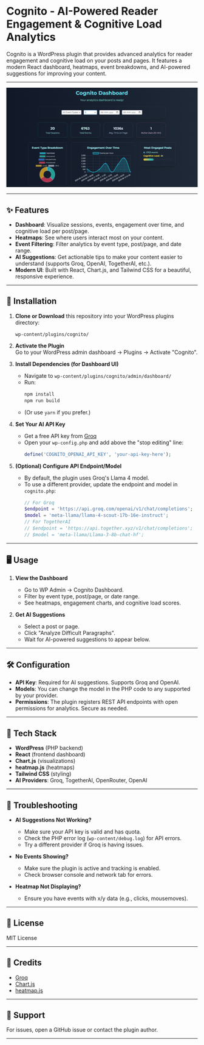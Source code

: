 # Cognito - AI-Powered Reader Engagement & Cognitive Load Analytics

Cognito is a WordPress plugin that provides advanced analytics for reader engagement and cognitive load on your posts and pages. It features a modern React dashboard, heatmaps, event breakdowns, and AI-powered suggestions for improving your content.

---

![Cognito Dashboard Screenshot](./screenshot.png)

---

## ✨ Features

- **Dashboard**: Visualize sessions, events, engagement over time, and cognitive load per post/page.
- **Heatmaps**: See where users interact most on your content.
- **Event Filtering**: Filter analytics by event type, post/page, and date range.
- **AI Suggestions**: Get actionable tips to make your content easier to understand (supports Groq, OpenAI, TogetherAI, etc.).
- **Modern UI**: Built with React, Chart.js, and Tailwind CSS for a beautiful, responsive experience.

---

## 🚀 Installation

1. **Clone or Download** this repository into your WordPress plugins directory:
   ```
   wp-content/plugins/cognito/
   ```

2. **Activate the Plugin**  
   Go to your WordPress admin dashboard → Plugins → Activate "Cognito".

3. **Install Dependencies (for Dashboard UI)**
   - Navigate to `wp-content/plugins/cognito/admin/dashboard/`
   - Run:
     ```bash
     npm install
     npm run build
     ```
   - (Or use `yarn` if you prefer.)

4. **Set Your AI API Key**
   - Get a free API key from [Groq](https://console.groq.com/keys)
   - Open your `wp-config.php` and add above the "stop editing" line:
     ```php
     define('COGNITO_OPENAI_API_KEY', 'your-api-key-here');
     ```

5. **(Optional) Configure API Endpoint/Model**
   - By default, the plugin uses Groq's Llama 4 model.
   - To use a different provider, update the endpoint and model in `cognito.php`:
     ```php
     // For Groq
     $endpoint = 'https://api.groq.com/openai/v1/chat/completions';
     $model = 'meta-llama/llama-4-scout-17b-16e-instruct';
     // For TogetherAI
     // $endpoint = 'https://api.together.xyz/v1/chat/completions';
     // $model = 'meta-llama/Llama-3-8b-chat-hf';
     ```

---

## 🖥️ Usage

1. **View the Dashboard**
   - Go to WP Admin → Cognito Dashboard.
   - Filter by event type, post/page, or date range.
   - See heatmaps, engagement charts, and cognitive load scores.

2. **Get AI Suggestions**
   - Select a post or page.
   - Click "Analyze Difficult Paragraphs".
   - Wait for AI-powered suggestions to appear below.

---

## 🛠️ Configuration

- **API Key**: Required for AI suggestions. Supports Groq and OpenAI.
- **Models**: You can change the model in the PHP code to any supported by your provider.
- **Permissions**: The plugin registers REST API endpoints with open permissions for analytics. Secure as needed.

---

## 🧩 Tech Stack

- **WordPress** (PHP backend)
- **React** (frontend dashboard)
- **Chart.js** (visualizations)
- **heatmap.js** (heatmaps)
- **Tailwind CSS** (styling)
- **AI Providers**: Groq, TogetherAI, OpenRouter, OpenAI

---

## 📝 Troubleshooting

- **AI Suggestions Not Working?**
  - Make sure your API key is valid and has quota.
  - Check the PHP error log (`wp-content/debug.log`) for API errors.
  - Try a different provider if Groq is having issues.

- **No Events Showing?**
  - Make sure the plugin is active and tracking is enabled.
  - Check browser console and network tab for errors.

- **Heatmap Not Displaying?**
  - Ensure you have events with x/y data (e.g., clicks, mousemoves).

---

## 📄 License

MIT License

---

## 🙏 Credits

- [Groq](https://groq.com/)
- [Chart.js](https://www.chartjs.org/)
- [heatmap.js](https://www.patrick-wied.at/static/heatmapjs/)

---

## 💬 Support

For issues, open a GitHub issue or contact the plugin author.

---